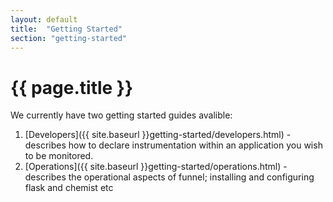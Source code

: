 ```yaml
---
layout: default
title:  "Getting Started"
section: "getting-started"
---
```


# {{ page.title }}

We currently have two getting started guides avalible:

1. [Developers]({{ site.baseurl }}getting-started/developers.html) - describes how to declare instrumentation within an application you wish to be monitored.
2. [Operations]({{ site.baseurl }}getting-started/operations.html) - describes the operational aspects of funnel; installing and configuring flask and chemist etc
